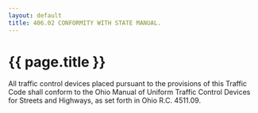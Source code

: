 ```yaml
---
layout: default 
title: 406.02 CONFORMITY WITH STATE MANUAL.
---
```


{{ page.title }}
================

All traffic control devices placed pursuant to the provisions of this
Traffic Code shall conform to the Ohio Manual of Uniform Traffic Control
Devices for Streets and Highways, as set forth in Ohio R.C. 4511.09.
